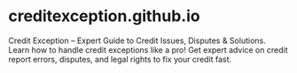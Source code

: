 # creditexception.github.io
Credit Exception – Expert Guide to Credit Issues, Disputes &amp; Solutions. Learn how to handle credit exceptions like a pro! Get expert advice on credit report errors, disputes, and legal rights to fix your credit fast.
